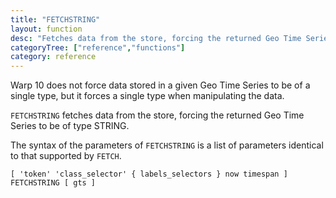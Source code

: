 ```yaml
---
title: "FETCHSTRING"
layout: function
desc: "Fetches data from the store, forcing the returned Geo Time Series to be of type STRING."
categoryTree: ["reference","functions"]
category: reference
---
```


Warp 10 does not force data stored in a given Geo Time Series to be of a single type, but it forces a single type when manipulating the data.

`FETCHSTRING` fetches data from the store, forcing the returned Geo Time Series to be of type STRING.

The syntax of the parameters of `FETCHSTRING` is a list of parameters identical to that supported by  `FETCH`.

```
[ 'token' 'class_selector' { labels_selectors } now timespan ]  FETCHSTRING [ gts ]
```

